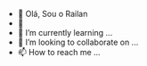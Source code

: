 - 👋 Olá, Sou o Railan
- 👀 
- 🌱 I’m currently learning ...
- 💞️ I’m looking to collaborate on ...
- 📫 How to reach me ...

<!---
DevRailan/DevRailan is a ✨ special ✨ repository because its `README.md` (this file) appears on your GitHub profile.
You can click the Preview link to take a look at your changes.
--->

